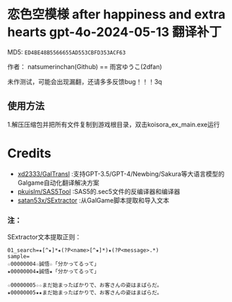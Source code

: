 # 恋色空模様 after happiness and extra hearts gpt-4o-2024-05-13 翻译补丁 

MD5: `ED4BE48B5566655AD553CBFD353ACF63`

作者： natsumerinchan(Github) == 雨宮ゆうこ(2dfan)

未作测试，可能会出现漏翻，还请多多反馈bug！！！3q

## 使用方法
1.解压压缩包并把所有文件复制到游戏根目录，双击koisora_ex_main.exe运行

# Credits

- [xd2333/GalTransl](https://github.com/xd2333/GalTransl.git) :支持GPT-3.5/GPT-4/Newbing/Sakura等大语言模型的Galgame自动化翻译解决方案
- [pkuislm/SAS5Tool](https://github.com/pkuislm/SAS5Tool.git) :SAS5的.sec5文件的反编译器和编译器
- [satan53x/SExtractor](https://github.com/satan53x/SExtractor.git) :从GalGame脚本提取和导入文本

### 注：
SExtractor文本提取正则：
```
01_search=★[^★]*★(?P<name>[^★]*)★(?P<message>.*)
sample=
☆00000004☆誠悟☆「分かってるって」
★00000004★誠悟★「分かってるって」

☆00000005☆☆まだ始まったばかりで、お客さんの姿はまばらだ。
★00000005★★まだ始まったばかりで、お客さんの姿はまばらだ。

```